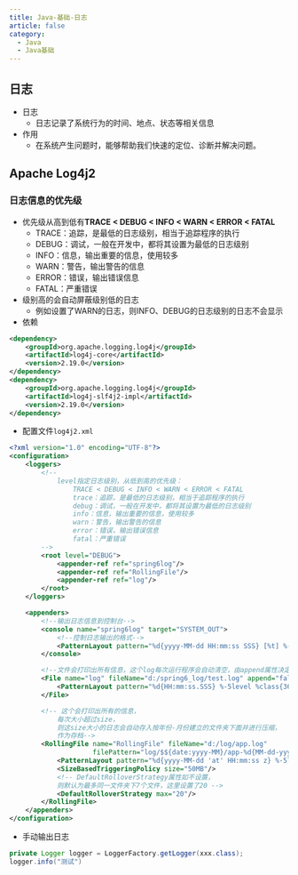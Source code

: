 ```yaml
---
title: Java-基础-日志
article: false
category:
  - Java
  - Java基础
---
```

## 日志
- 日志
  - 日志记录了系统行为的时间、地点、状态等相关信息
- 作用
  - 在系统产生问题时，能够帮助我们快速的定位、诊断并解决问题。
## Apache Log4j2
### 日志信息的优先级
- 优先级从高到低有**TRACE < DEBUG < INFO < WARN < ERROR < FATAL**
  - TRACE：追踪，是最低的日志级别，相当于追踪程序的执行
  - DEBUG：调试，一般在开发中，都将其设置为最低的日志级别
  - INFO：信息，输出重要的信息，使用较多
  - WARN：警告，输出警告的信息
  - ERROR：错误，输出错误信息
  - FATAL：严重错误
- 级别高的会自动屏蔽级别低的日志
  - 例如设置了WARN的日志，则INFO、DEBUG的日志级别的日志不会显示
- 依赖
```xml
<dependency>
    <groupId>org.apache.logging.log4j</groupId>
    <artifactId>log4j-core</artifactId>
    <version>2.19.0</version>
</dependency>
<dependency>
    <groupId>org.apache.logging.log4j</groupId>
    <artifactId>log4j-slf4j2-impl</artifactId>
    <version>2.19.0</version>
</dependency>
```
- 配置文件`log4j2.xml`
```xml
<?xml version="1.0" encoding="UTF-8"?>
<configuration>
    <loggers>
        <!--
            level指定日志级别，从低到高的优先级：
                TRACE < DEBUG < INFO < WARN < ERROR < FATAL
                trace：追踪，是最低的日志级别，相当于追踪程序的执行
                debug：调试，一般在开发中，都将其设置为最低的日志级别
                info：信息，输出重要的信息，使用较多
                warn：警告，输出警告的信息
                error：错误，输出错误信息
                fatal：严重错误
        -->
        <root level="DEBUG">
            <appender-ref ref="spring6log"/>
            <appender-ref ref="RollingFile"/>
            <appender-ref ref="log"/>
        </root>
    </loggers>

    <appenders>
        <!--输出日志信息到控制台-->
        <console name="spring6log" target="SYSTEM_OUT">
            <!--控制日志输出的格式-->
            <PatternLayout pattern="%d{yyyy-MM-dd HH:mm:ss SSS} [%t] %-3level %logger{1024} - %msg%n"/>
        </console>

        <!--文件会打印出所有信息，这个log每次运行程序会自动清空，由append属性决定，适合临时测试用-->
        <File name="log" fileName="d:/spring6_log/test.log" append="false">
            <PatternLayout pattern="%d{HH:mm:ss.SSS} %-5level %class{36} %L %M - %msg%xEx%n"/>
        </File>

        <!-- 这个会打印出所有的信息，
            每次大小超过size，
            则这size大小的日志会自动存入按年份-月份建立的文件夹下面并进行压缩，
            作为存档-->
        <RollingFile name="RollingFile" fileName="d:/log/app.log"
                     filePattern="log/$${date:yyyy-MM}/app-%d{MM-dd-yyyy}-%i.log.gz">
            <PatternLayout pattern="%d{yyyy-MM-dd 'at' HH:mm:ss z} %-5level %class{36} %L %M - %msg%xEx%n"/>
            <SizeBasedTriggeringPolicy size="50MB"/>
            <!-- DefaultRolloverStrategy属性如不设置，
            则默认为最多同一文件夹下7个文件，这里设置了20 -->
            <DefaultRolloverStrategy max="20"/>
        </RollingFile>
    </appenders>
</configuration>
```
- 手动输出日志
```java
private Logger logger = LoggerFactory.getLogger(xxx.class);
logger.info("测试")
```